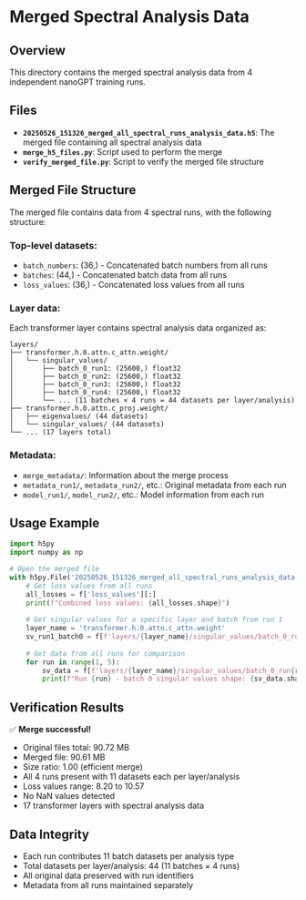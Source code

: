 # Merged Spectral Analysis Data

## Overview
This directory contains the merged spectral analysis data from 4 independent nanoGPT training runs.

## Files
- **`20250526_151326_merged_all_spectral_runs_analysis_data.h5`**: The merged file containing all spectral analysis data
- **`merge_h5_files.py`**: Script used to perform the merge
- **`verify_merged_file.py`**: Script to verify the merged file structure

## Merged File Structure

The merged file contains data from 4 spectral runs, with the following structure:

### Top-level datasets:
- `batch_numbers`: (36,) - Concatenated batch numbers from all runs
- `batches`: (44,) - Concatenated batch data from all runs  
- `loss_values`: (36,) - Concatenated loss values from all runs

### Layer data:
Each transformer layer contains spectral analysis data organized as:
```
layers/
├── transformer.h.0.attn.c_attn.weight/
│   └── singular_values/
│       ├── batch_0_run1: (25600,) float32
│       ├── batch_0_run2: (25600,) float32
│       ├── batch_0_run3: (25600,) float32
│       ├── batch_0_run4: (25600,) float32
│       └── ... (11 batches × 4 runs = 44 datasets per layer/analysis)
├── transformer.h.0.attn.c_proj.weight/
│   ├── eigenvalues/ (44 datasets)
│   └── singular_values/ (44 datasets)
└── ... (17 layers total)
```

### Metadata:
- `merge_metadata/`: Information about the merge process
- `metadata_run1/`, `metadata_run2/`, etc.: Original metadata from each run
- `model_run1/`, `model_run2/`, etc.: Model information from each run

## Usage Example

```python
import h5py
import numpy as np

# Open the merged file
with h5py.File('20250526_151326_merged_all_spectral_runs_analysis_data.h5', 'r') as f:
    # Get loss values from all runs
    all_losses = f['loss_values'][:]
    print(f"Combined loss values: {all_losses.shape}")
    
    # Get singular values for a specific layer and batch from run 1
    layer_name = 'transformer.h.0.attn.c_attn.weight'
    sv_run1_batch0 = f[f'layers/{layer_name}/singular_values/batch_0_run1'][:]
    
    # Get data from all runs for comparison
    for run in range(1, 5):
        sv_data = f[f'layers/{layer_name}/singular_values/batch_0_run{run}'][:]
        print(f"Run {run} - batch 0 singular values shape: {sv_data.shape}")
```

## Verification Results

✅ **Merge successful!**
- Original files total: 90.72 MB
- Merged file: 90.61 MB  
- Size ratio: 1.00 (efficient merge)
- All 4 runs present with 11 datasets each per layer/analysis
- Loss values range: 8.20 to 10.57
- No NaN values detected
- 17 transformer layers with spectral analysis data

## Data Integrity
- Each run contributes 11 batch datasets per analysis type
- Total datasets per layer/analysis: 44 (11 batches × 4 runs)
- All original data preserved with run identifiers
- Metadata from all runs maintained separately 